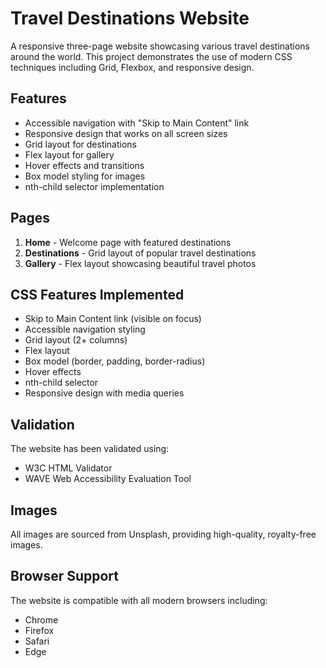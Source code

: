 # Travel Destinations Website

A responsive three-page website showcasing various travel destinations around the world. This project demonstrates the use of modern CSS techniques including Grid, Flexbox, and responsive design.

## Features

- Accessible navigation with "Skip to Main Content" link
- Responsive design that works on all screen sizes
- Grid layout for destinations
- Flex layout for gallery
- Hover effects and transitions
- Box model styling for images
- nth-child selector implementation

## Pages

1. **Home** - Welcome page with featured destinations
2. **Destinations** - Grid layout of popular travel destinations
3. **Gallery** - Flex layout showcasing beautiful travel photos

## CSS Features Implemented

- Skip to Main Content link (visible on focus)
- Accessible navigation styling
- Grid layout (2+ columns)
- Flex layout
- Box model (border, padding, border-radius)
- Hover effects
- nth-child selector
- Responsive design with media queries

## Validation

The website has been validated using:
- W3C HTML Validator
- WAVE Web Accessibility Evaluation Tool

## Images

All images are sourced from Unsplash, providing high-quality, royalty-free images.

## Browser Support

The website is compatible with all modern browsers including:
- Chrome
- Firefox
- Safari
- Edge 